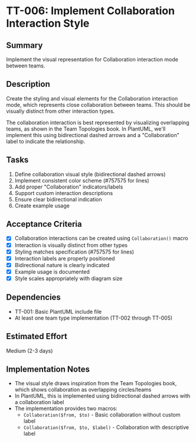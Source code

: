 # TT-006: Implement Collaboration Interaction Style

## Summary
Implement the visual representation for Collaboration interaction mode between teams.

## Description
Create the styling and visual elements for the Collaboration interaction mode, which represents close collaboration between teams. This should be visually distinct from other interaction types.

The collaboration interaction is best represented by visualizing overlapping teams, as shown in the Team Topologies book. In PlantUML, we'll implement this using bidirectional dashed arrows and a "Collaboration" label to indicate the relationship.

## Tasks
1. Define collaboration visual style (bidirectional dashed arrows)
2. Implement consistent color scheme (#757575 for lines)
3. Add proper "Collaboration" indicators/labels
4. Support custom interaction descriptions
5. Ensure clear bidirectional indication
6. Create example usage

## Acceptance Criteria
- [x] Collaboration interactions can be created using `Collaboration()` macro
- [x] Interaction is visually distinct from other types
- [x] Styling matches specification (#757575 for lines)
- [x] Interaction labels are properly positioned
- [x] Bidirectional nature is clearly indicated
- [x] Example usage is documented
- [x] Style scales appropriately with diagram size

## Dependencies
- TT-001: Basic PlantUML include file
- At least one team type implementation (TT-002 through TT-005)

## Estimated Effort
Medium (2-3 days)

## Implementation Notes
- The visual style draws inspiration from the Team Topologies book, which shows collaboration as overlapping circles/teams
- In PlantUML, this is implemented using bidirectional dashed arrows with a collaboration label
- The implementation provides two macros:
  - `Collaboration($from, $to)` - Basic collaboration without custom label
  - `Collaboration($from, $to, $label)` - Collaboration with descriptive label